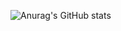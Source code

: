 ![Anurag's GitHub stats](https://github-readme-stats.vercel.app/api?username=jimbox4&show_icons=true&theme=radical)

